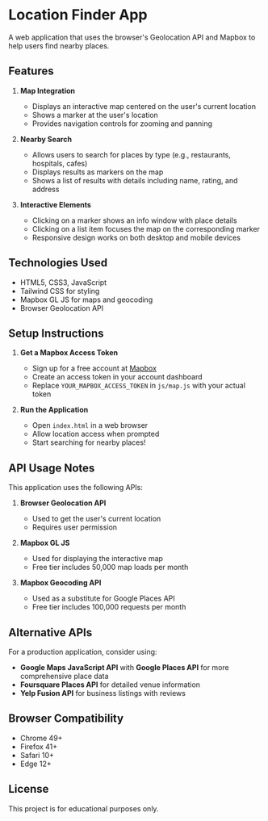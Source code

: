 # Location Finder App

A web application that uses the browser's Geolocation API and Mapbox to help users find nearby places.

## Features

1. **Map Integration**
   - Displays an interactive map centered on the user's current location
   - Shows a marker at the user's location
   - Provides navigation controls for zooming and panning

2. **Nearby Search**
   - Allows users to search for places by type (e.g., restaurants, hospitals, cafes)
   - Displays results as markers on the map
   - Shows a list of results with details including name, rating, and address

3. **Interactive Elements**
   - Clicking on a marker shows an info window with place details
   - Clicking on a list item focuses the map on the corresponding marker
   - Responsive design works on both desktop and mobile devices

## Technologies Used

- HTML5, CSS3, JavaScript
- Tailwind CSS for styling
- Mapbox GL JS for maps and geocoding
- Browser Geolocation API

## Setup Instructions

1. **Get a Mapbox Access Token**
   - Sign up for a free account at [Mapbox](https://account.mapbox.com/auth/signup/)
   - Create an access token in your account dashboard
   - Replace `YOUR_MAPBOX_ACCESS_TOKEN` in `js/map.js` with your actual token

2. **Run the Application**
   - Open `index.html` in a web browser
   - Allow location access when prompted
   - Start searching for nearby places!

## API Usage Notes

This application uses the following APIs:

1. **Browser Geolocation API**
   - Used to get the user's current location
   - Requires user permission

2. **Mapbox GL JS**
   - Used for displaying the interactive map
   - Free tier includes 50,000 map loads per month

3. **Mapbox Geocoding API**
   - Used as a substitute for Google Places API
   - Free tier includes 100,000 requests per month

## Alternative APIs

For a production application, consider using:

- **Google Maps JavaScript API** with **Google Places API** for more comprehensive place data
- **Foursquare Places API** for detailed venue information
- **Yelp Fusion API** for business listings with reviews

## Browser Compatibility

- Chrome 49+
- Firefox 41+
- Safari 10+
- Edge 12+

## License

This project is for educational purposes only.
